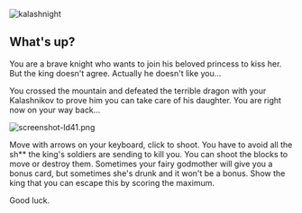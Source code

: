 ![kalashnight](https://static.jam.vg/raw/184/z/127b7.png)

## What's up?

You are a brave knight who wants to join his beloved princess to kiss her. But the king doesn't agree. Actually he doesn't like you…

You crossed the mountain and defeated the terrible dragon with your Kalashnikov to prove him you can take care of his daughter. You are right now on your way back…

![screenshot-ld41.png](https://static.jam.vg/raw/184/z/127d9.png)

Move with arrows on your keyboard, click to shoot.
You have to avoid all the sh** the king's soldiers are sending to kill you. You can shoot the blocks to move or destroy them.
Sometimes your fairy godmother will give you a bonus card, but sometimes she's drunk and it won't be a bonus.
Show the king that you can escape this by scoring the maximum.

Good luck.

